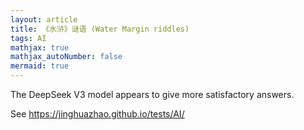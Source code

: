 ```yaml
---
layout: article
title: 《水浒》谜语 (Water Margin riddles)
tags: AI
mathjax: true
mathjax_autoNumber: false
mermaid: true
---
```


The DeepSeek V3 model appears to give more satisfactory answers.

See <https://jinghuazhao.github.io/tests/AI/>
